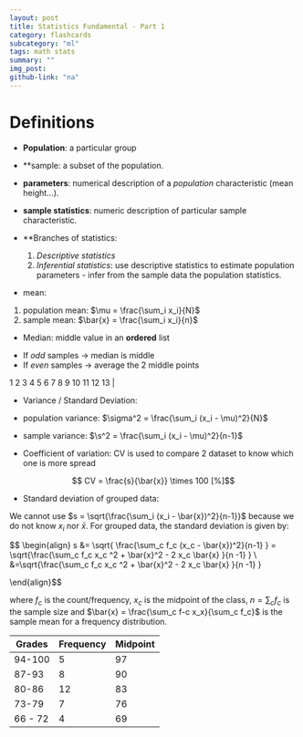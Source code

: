 ```yaml
---
layout: post
title: Statistics Fundamental - Part 1
category: flashcards
subcategory: "ml"
tags: math stats
summary: ""
img_post:
github-link: "na"
---
```



# Definitions

* **Population**: a particular group

* **sample: a subset of the population.

* **parameters**: numerical description of a *population* characteristic (mean height...).

* **sample statistics**: numeric description of particular sample characteristic.

* **Branches of statistics:
  1) *Descriptive statistics*
  2) *Inferential statistics*: use descriptive statistics to estimate population parameters - infer from the sample data the population statistics.


* mean:

 1) population mean: $\mu = \frac{\sum_i x_i}{N}$ 
 2) sample mean: $\bar{x} = \frac{\sum_i x_i}{n}$

* Median: middle value in an **ordered** list
+ If *odd* samples -> median is middle
+ If *even* samples -> average the 2 middle points

1 2 3 4 5 6 7 8 9 10 11 12 13
            |    

* Variance / Standard Deviation:

+ population variance: $\sigma^2 = \frac{\sum_i (x_i - \mu)^2}{N}$


+ sample variance: $\s^2 = \frac{\sum_i (x_i - \mu)^2}{n-1}$

* Coefficient of variation: CV is used to compare 2 dataset to know which one is more spread

$$ CV = \frac{s}{\bar{x}} \times 100 [%]$$

* Standard deviation of grouped data:

We cannot use $s = \sqrt{\frac{\sum_i (x_i - \bar{x})^2}{n-1}}$ because we do not know $x_i$ nor $\bar{x}$. For grouped data, the standard deviation is given by:

$$ 
\begin{align}
s &= \sqrt{ \frac{\sum_c f_c (x_c - \bar{x})^2}{n-1} } = \sqrt{\frac{\sum_c f_c x_c ^2 + \bar{x}^2 - 2 x_c \bar{x} }{n -1} } \\
&=\sqrt{\frac{\sum_c f_c x_c ^2 + \bar{x}^2 - 2 x_c \bar{x} }{n -1} } 

\end{align}$$

where $f_c$ is the count/frequency, $x_c$ is the midpoint of the class, $n=\sum_c f_c$ is the sample size and $\bar{x} = \frac{\sum_c f-c x_x}{\sum_c f_c}$ is the sample mean for a frequency distribution.

| Grades | Frequency | Midpoint |
|--------|-----------|----------|
|94-100  | 5         |       97 |
|87-93   |   8       |       90 |
|80-86   | 12        |       83 |
|73-79   | 7         |       76 |
|66 - 72 | 4         |       69 |
